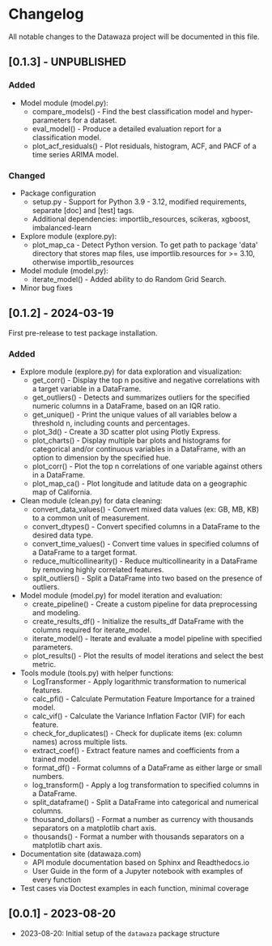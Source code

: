 # Changelog

All notable changes to the Datawaza project will be documented in this file.

## [0.1.3] - UNPUBLISHED

### Added
- Model module (model.py):
  - compare_models() - Find the best classification model and hyper-parameters for a dataset.
  - eval_model() - Produce a detailed evaluation report for a classification model.
  - plot_acf_residuals() - Plot residuals, histogram, ACF, and PACF of a time series ARIMA model.

### Changed
- Package configuration
  - setup.py - Support for Python 3.9 - 3.12, modified requirements, separate [doc] and [test] tags.
  - Additional dependencies: importlib_resources, scikeras, xgboost, imbalanced-learn
- Explore module (explore.py):
  - plot_map_ca - Detect Python version. To get path to package 'data' directory that stores map files, use importlib.resources for >= 3.10, otherwise importlib_resources
- Model module (model.py):
  - iterate_model() - Added ability to do Random Grid Search.
- Minor bug fixes

## [0.1.2] - 2024-03-19

First pre-release to test package installation.

### Added
- Explore module (explore.py) for data exploration and visualization:
  - get_corr() - Display the top n positive and negative correlations with a target variable in a DataFrame. 
  - get_outliers() - Detects and summarizes outliers for the specified numeric columns in a DataFrame, based on an IQR ratio. 
  - get_unique() - Print the unique values of all variables below a threshold n, including counts and percentages. 
  - plot_3d() - Create a 3D scatter plot using Plotly Express. 
  - plot_charts() - Display multiple bar plots and histograms for categorical and/or continuous variables in a DataFrame, with an option to dimension by the specified hue.
  - plot_corr() - Plot the top n correlations of one variable against others in a DataFrame.
  - plot_map_ca() - Plot longitude and latitude data on a geographic map of California.
- Clean module (clean.py) for data cleaning:
  - convert_data_values() - Convert mixed data values (ex: GB, MB, KB) to a common unit of measurement.
  - convert_dtypes() - Convert specified columns in a DataFrame to the desired data type.
  - convert_time_values() - Convert time values in specified columns of a DataFrame to a target format.
  - reduce_multicollinearity() - Reduce multicollinearity in a DataFrame by removing highly correlated features.
  - split_outliers() - Split a DataFrame into two based on the presence of outliers.
- Model module (model.py) for model iteration and evaluation:
  - create_pipeline() - Create a custom pipeline for data preprocessing and modeling. 
  - create_results_df() - Initialize the results_df DataFrame with the columns required for iterate_model. 
  - iterate_model() - Iterate and evaluate a model pipeline with specified parameters. 
  - plot_results() - Plot the results of model iterations and select the best metric.
- Tools module (tools.py) with helper functions:
  - LogTransformer - Apply logarithmic transformation to numerical features.
  - calc_pfi() - Calculate Permutation Feature Importance for a trained model.
  - calc_vif() - Calculate the Variance Inflation Factor (VIF) for each feature. 
  - check_for_duplicates() - Check for duplicate items (ex: column names) across multiple lists.
  - extract_coef() - Extract feature names and coefficients from a trained model.
  - format_df() - Format columns of a DataFrame as either large or small numbers.
  - log_transform() - Apply a log transformation to specified columns in a DataFrame.
  - split_dataframe() - Split a DataFrame into categorical and numerical columns.
  - thousand_dollars() - Format a number as currency with thousands separators on a matplotlib chart axis.
  - thousands() - Format a number with thousands separators on a matplotlib chart axis.
- Documentation site (datawaza.com)
  - API module documentation based on Sphinx and Readthedocs.io
  - User Guide in the form of a Jupyter notebook with examples of every function
- Test cases via Doctest examples in each function, minimal coverage

## [0.0.1] - 2023-08-20

- 2023-08-20: Initial setup of the `datawaza` package structure
